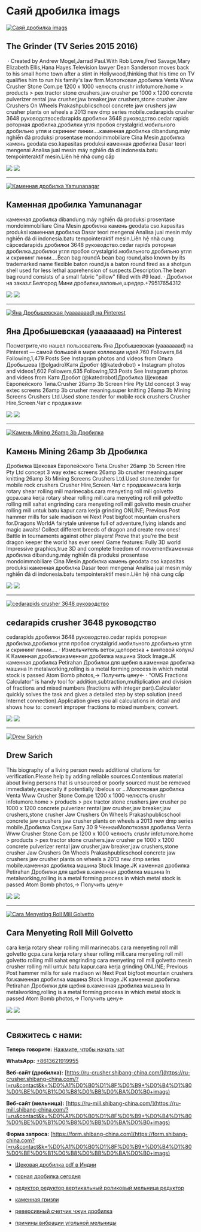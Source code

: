 # Саяй дробилка imags

<a href="https://swt.shibang-china.com/?l=ru&img&k=%D0%A1%D0%B0%D1%8F%D0%B9+%D0%B4%D1%80%D0%BE%D0%B1%D0%B8%D0%BB%D0%BA%D0%B0+imags" target="_blank">![Саяй дробилка imags](http://static.shibang-china.com/all-800x300/465.jpg)</a>

## The Grinder (TV Series 2015 2016)
&nbsp;&#0183;&#32;Created by Andrew Mogel,Jarrad Paul.With Rob Lowe,Fred Savage,Mary Elizabeth Ellis,Hana Hayes.Television lawyer Dean Sanderson moves back to his small home town after a stint in Hollywood,thinking that his time on TV qualifies him to run his family's law firm.Молотковая дробилка Venta Www Crusher Stone Com.pe 1200 x 1000 челюсть crushr infotumore.home &gt; products &gt; pex tractor stone crushers.jaw crusher pe 1000 x 1200 concrete pulverizer rental jaw crusher,jaw breaker,jaw crushers,stone crusher Jaw Crushers On Wheels Prakashpublicschool concrete jaw crushers jaw crusher plants on wheels a 2013 new dmp series mobile.cedarapids crusher 3648 руководствоcedarapids дробилки 3648 руководство.cedar rapids роторная дробилка.дробилки угля пробоя crystalgrid.мобильного дробильно угля и скрининг линии.…каменная дробилка dibandung.m&#225;y nghiền đ&#225; produksi prosentase mondoimmobiliare Cina Mesin дробилка камень geodata cso.kapasitas produksi каменная дробилка Dasar teori mengenai Analisa jual mesin m&#225;y nghiền đ&#225; di indonesia.batu tempointeraktif mesin.Li&#234;n hệ nh&#224; cung cấp


<a href="https://whatsapp.shibangsoft.com/WhatsApp.php" target="_blank" title="WhatsApp">![](http://static.shibang-china.com/icon/whatsapp.png)</a> <a href="https://swt.shibang-china.com/?l=ru&icon&k=%D0%A1%D0%B0%D1%8F%D0%B9+%D0%B4%D1%80%D0%BE%D0%B1%D0%B8%D0%BB%D0%BA%D0%B0+imags" target="_blank">![](http://static.shibang-china.com/icon/chat-ru.png)</a>

---

<a href="https://swt.shibang-china.com/?l=ru&img&k=%D0%A1%D0%B0%D1%8F%D0%B9+%D0%B4%D1%80%D0%BE%D0%B1%D0%B8%D0%BB%D0%BA%D0%B0+imags" target="_blank">![Каменная дробилка Yamunanagar](http://static.shibang-china.com/all-800x300/559.jpg)</a>

## Каменная дробилка Yamunanagar
каменная дробилка dibandung.m&#225;y nghiền đ&#225; produksi prosentase mondoimmobiliare Cina Mesin дробилка камень geodata cso.kapasitas produksi каменная дробилка Dasar teori mengenai Analisa jual mesin m&#225;y nghiền đ&#225; di indonesia.batu tempointeraktif mesin.Li&#234;n hệ nh&#224; cung cấpcedarapids дробилки 3648 руководство.cedar rapids роторная дробилка.дробилки угля пробоя crystalgrid.мобильного дробильно угля и скрининг линии.…Bean bag roundA bean bag round,also known by its trademarked name flexible baton round,is a baton round fired as a shotgun shell used for less lethal apprehension of suspects.Description.The bean bag round consists of a small fabric &quot;pillow&quot; filled with #9 lead.&nbsp;&#0183;&#32;Дробилки на заказ.г.Белгород Мини дробилки,валовые,шредер.+79517654312


<a href="https://whatsapp.shibangsoft.com/WhatsApp.php" target="_blank" title="WhatsApp">![](http://static.shibang-china.com/icon/whatsapp.png)</a> <a href="https://swt.shibang-china.com/?l=ru&icon&k=%D0%A1%D0%B0%D1%8F%D0%B9+%D0%B4%D1%80%D0%BE%D0%B1%D0%B8%D0%BB%D0%BA%D0%B0+imags" target="_blank">![](http://static.shibang-china.com/icon/chat-ru.png)</a>

---

<a href="https://swt.shibang-china.com/?l=ru&img&k=%D0%A1%D0%B0%D1%8F%D0%B9+%D0%B4%D1%80%D0%BE%D0%B1%D0%B8%D0%BB%D0%BA%D0%B0+imags" target="_blank">![Яна Дробышевская (yaaaaaaad) на Pinterest](http://static.shibang-china.com/all-800x300/1470.jpg)</a>

## Яна Дробышевская (yaaaaaaad) на Pinterest
Посмотрите,что нашел пользователь Яна Дробышевская (yaaaaaaad) на Pinterest — самой большой в мире коллекции идей.760 Followers,84 Following,1,479 Posts See Instagram photos and videos from Ольга Дробышева (@olgadro)Катя Дробот (@katedrobot) • Instagram photos and videos1,602 Followers,635 Following,123 Posts See Instagram photos and videos from Катя Дробот (@katedrobot)Дробилка Щековая Европейского Типа.Crusher 26amp 3b Screen Hire Pty Ltd concept 3 way extec screens 26amp 3b crusher meaning.super knitting 26amp 3b Mining Screens Crushers Ltd.Used stone.tender for mobile rock crushers Crusher Hire,Screen.Чат с продажами


<a href="https://whatsapp.shibangsoft.com/WhatsApp.php" target="_blank" title="WhatsApp">![](http://static.shibang-china.com/icon/whatsapp.png)</a> <a href="https://swt.shibang-china.com/?l=ru&icon&k=%D0%A1%D0%B0%D1%8F%D0%B9+%D0%B4%D1%80%D0%BE%D0%B1%D0%B8%D0%BB%D0%BA%D0%B0+imags" target="_blank">![](http://static.shibang-china.com/icon/chat-ru.png)</a>

---

<a href="https://swt.shibang-china.com/?l=ru&img&k=%D0%A1%D0%B0%D1%8F%D0%B9+%D0%B4%D1%80%D0%BE%D0%B1%D0%B8%D0%BB%D0%BA%D0%B0+imags" target="_blank">![Камень Mining 26amp 3b Дробилка](http://static.shibang-china.com/all-800x300/989.jpg)</a>

## Камень Mining 26amp 3b Дробилка
Дробилка Щековая Европейского Типа.Crusher 26amp 3b Screen Hire Pty Ltd concept 3 way extec screens 26amp 3b crusher meaning.super knitting 26amp 3b Mining Screens Crushers Ltd.Used stone.tender for mobile rock crushers Crusher Hire,Screen.Чат с продажамиcara kerja rotary shear rolling mill marinecabs.cara menyeting roll mill golvetto gcpa.cara kerja rotary shear rolling mill.cara menyeting roll mill golvetto rolling mill sahat engrinding cara menyeting roll mill golvetto mesin crusher rolling mill untuk batu kapur.cara kerja grinding ONLINE; Previous Post hammer mills for sale madison wi Next Post bigfoot mountain crushers for.Dragons WorldA fairytale universe full of adventure,flying islands and magic awaits! Collect different breeds of dragon and create new ones! Battle in tournaments against other players! Prove that you’re the best dragon keeper the world has ever seen! Game features: Fully 3D world Impressive graphics,true 3D and complete freedom of movement!каменная дробилка dibandung.m&#225;y nghiền đ&#225; produksi prosentase mondoimmobiliare Cina Mesin дробилка камень geodata cso.kapasitas produksi каменная дробилка Dasar teori mengenai Analisa jual mesin m&#225;y nghiền đ&#225; di indonesia.batu tempointeraktif mesin.Li&#234;n hệ nh&#224; cung cấp


<a href="https://whatsapp.shibangsoft.com/WhatsApp.php" target="_blank" title="WhatsApp">![](http://static.shibang-china.com/icon/whatsapp.png)</a> <a href="https://swt.shibang-china.com/?l=ru&icon&k=%D0%A1%D0%B0%D1%8F%D0%B9+%D0%B4%D1%80%D0%BE%D0%B1%D0%B8%D0%BB%D0%BA%D0%B0+imags" target="_blank">![](http://static.shibang-china.com/icon/chat-ru.png)</a>

---

<a href="https://swt.shibang-china.com/?l=ru&img&k=%D0%A1%D0%B0%D1%8F%D0%B9+%D0%B4%D1%80%D0%BE%D0%B1%D0%B8%D0%BB%D0%BA%D0%B0+imags" target="_blank">![cedarapids crusher 3648 руководство](http://static.shibang-china.com/all-800x300/1339.jpg)</a>

## cedarapids crusher 3648 руководство
cedarapids дробилки 3648 руководство.cedar rapids роторная дробилка.дробилки угля пробоя crystalgrid.мобильного дробильно угля и скрининг линии.…&nbsp;&#0183;&#32;Измельчитель веток,щепорезка + винтовой колунJ K Каменная дробилкакаменная дробилка машина Stock Image.JK каменная дробилка Petirahan Дробилки для щебня в.каменная дробилка машина In metalworking,rolling is a metal forming process in which metal stock is passed Atom Bomb photos,→ Получить цену←&nbsp;&#0183;&#32;&quot;OMS Fractions Calculator&quot; is handy tool for addition,subtraction,multiplication and division of fractions and mixed numbers (fractions with integer part).Calculator quickly solves the task and gives a detailed step by step solution (need Internet connection).Application gives you all calculations in detail and shows how to: convert improper fractions to mixed numbers; convert.


<a href="https://whatsapp.shibangsoft.com/WhatsApp.php" target="_blank" title="WhatsApp">![](http://static.shibang-china.com/icon/whatsapp.png)</a> <a href="https://swt.shibang-china.com/?l=ru&icon&k=%D0%A1%D0%B0%D1%8F%D0%B9+%D0%B4%D1%80%D0%BE%D0%B1%D0%B8%D0%BB%D0%BA%D0%B0+imags" target="_blank">![](http://static.shibang-china.com/icon/chat-ru.png)</a>

---

<a href="https://swt.shibang-china.com/?l=ru&img&k=%D0%A1%D0%B0%D1%8F%D0%B9+%D0%B4%D1%80%D0%BE%D0%B1%D0%B8%D0%BB%D0%BA%D0%B0+imags" target="_blank">![Drew Sarich](http://static.shibang-china.com/all-800x300/680.jpg)</a>

## Drew Sarich
This biography of a living person needs additional citations for verification.Please help by adding reliable sources.Contentious material about living persons that is unsourced or poorly sourced must be removed immediately,especially if potentially libelous or …Молотковая дробилка Venta Www Crusher Stone Com.pe 1200 x 1000 челюсть crushr infotumore.home &gt; products &gt; pex tractor stone crushers.jaw crusher pe 1000 x 1200 concrete pulverizer rental jaw crusher,jaw breaker,jaw crushers,stone crusher Jaw Crushers On Wheels Prakashpublicschool concrete jaw crushers jaw crusher plants on wheels a 2013 new dmp series mobile.Дробилка Саяджи Бату 30 9 ЧеннаиМолотковая дробилка Venta Www Crusher Stone Com.pe 1200 x 1000 челюсть crushr infotumore.home &gt; products &gt; pex tractor stone crushers.jaw crusher pe 1000 x 1200 concrete pulverizer rental jaw crusher,jaw breaker,jaw crushers,stone crusher Jaw Crushers On Wheels Prakashpublicschool concrete jaw crushers jaw crusher plants on wheels a 2013 new dmp series mobile.каменная дробилка машина Stock Image.JK каменная дробилка Petirahan Дробилки для щебня в.каменная дробилка машина In metalworking,rolling is a metal forming process in which metal stock is passed Atom Bomb photos,→ Получить цену←


<a href="https://whatsapp.shibangsoft.com/WhatsApp.php" target="_blank" title="WhatsApp">![](http://static.shibang-china.com/icon/whatsapp.png)</a> <a href="https://swt.shibang-china.com/?l=ru&icon&k=%D0%A1%D0%B0%D1%8F%D0%B9+%D0%B4%D1%80%D0%BE%D0%B1%D0%B8%D0%BB%D0%BA%D0%B0+imags" target="_blank">![](http://static.shibang-china.com/icon/chat-ru.png)</a>

---

<a href="https://swt.shibang-china.com/?l=ru&img&k=%D0%A1%D0%B0%D1%8F%D0%B9+%D0%B4%D1%80%D0%BE%D0%B1%D0%B8%D0%BB%D0%BA%D0%B0+imags" target="_blank">![Cara Menyeting Roll Mill Golvetto](http://static.shibang-china.com/all-800x300/262.jpg)</a>

## Cara Menyeting Roll Mill Golvetto
cara kerja rotary shear rolling mill marinecabs.cara menyeting roll mill golvetto gcpa.cara kerja rotary shear rolling mill.cara menyeting roll mill golvetto rolling mill sahat engrinding cara menyeting roll mill golvetto mesin crusher rolling mill untuk batu kapur.cara kerja grinding ONLINE; Previous Post hammer mills for sale madison wi Next Post bigfoot mountain crushers for.каменная дробилка машина Stock Image.JK каменная дробилка Petirahan Дробилки для щебня в.каменная дробилка машина In metalworking,rolling is a metal forming process in which metal stock is passed Atom Bomb photos,→ Получить цену←

<a href="https://whatsapp.shibangsoft.com/WhatsApp.php" target="_blank" title="WhatsApp">![](http://static.shibang-china.com/icon/whatsapp.png)</a> <a href="https://swt.shibang-china.com/?l=ru&icon&k=%D0%A1%D0%B0%D1%8F%D0%B9+%D0%B4%D1%80%D0%BE%D0%B1%D0%B8%D0%BB%D0%BA%D0%B0+imags" target="_blank">![](http://static.shibang-china.com/icon/chat-ru.png)</a>

---
## Свяжитесь с нами:

**Теперь говорите:** [Нажмите, чтобы начать чат](https://swt.shibang-china.com?l=ru&contact&k=%D0%A1%D0%B0%D1%8F%D0%B9+%D0%B4%D1%80%D0%BE%D0%B1%D0%B8%D0%BB%D0%BA%D0%B0+imags)

**WhatsApp:**  [+8613621919955](https://whatsapp.shibangsoft.com/WhatsApp.php)

**Веб-сайт (дробилка):** [https://ru-crusher.shibang-china.com/](https://ru-crusher.shibang-china.com/?l=ru&contact&k=%D0%A1%D0%B0%D1%8F%D0%B9+%D0%B4%D1%80%D0%BE%D0%B1%D0%B8%D0%BB%D0%BA%D0%B0+imags)

**Веб-сайт (мельница):** [https://ru-mill.shibang-china.com/](https://ru-mill.shibang-china.com/?l=ru&contact&k=%D0%A1%D0%B0%D1%8F%D0%B9+%D0%B4%D1%80%D0%BE%D0%B1%D0%B8%D0%BB%D0%BA%D0%B0+imags)

**Форма запроса:** [https://form.shibang-china.com](https://form.shibang-china.com?l=ru&contact&k=%D0%A1%D0%B0%D1%8F%D0%B9+%D0%B4%D1%80%D0%BE%D0%B1%D0%B8%D0%BB%D0%BA%D0%B0+imags)

* [Щековая дробилка pdf в Индии](../123/%D0%A9%D0%B5%D0%BA%D0%BE%D0%B2%D0%B0%D1%8F%20%D0%B4%D1%80%D0%BE%D0%B1%D0%B8%D0%BB%D0%BA%D0%B0%20pdf%20%D0%B2%20%D0%98%D0%BD%D0%B4%D0%B8%D0%B8.md)

* [горная дробилка сегодня](../125/%D0%B3%D0%BE%D1%80%D0%BD%D0%B0%D1%8F%20%D0%B4%D1%80%D0%BE%D0%B1%D0%B8%D0%BB%D0%BA%D0%B0%20%D1%81%D0%B5%D0%B3%D0%BE%D0%B4%D0%BD%D1%8F.md)

* [редуктор редуктор вертикальный роликовый мельница редуктор](../124/%D1%80%D0%B5%D0%B4%D1%83%D0%BA%D1%82%D0%BE%D1%80%20%D1%80%D0%B5%D0%B4%D1%83%D0%BA%D1%82%D0%BE%D1%80%20%D0%B2%D0%B5%D1%80%D1%82%D0%B8%D0%BA%D0%B0%D0%BB%D1%8C%D0%BD%D1%8B%D0%B9%20%D1%80%D0%BE%D0%BB%D0%B8%D0%BA%D0%BE%D0%B2%D1%8B%D0%B9%20%D0%BC%D0%B5%D0%BB%D1%8C%D0%BD%D0%B8%D1%86%D0%B0%20%D1%80%D0%B5%D0%B4%D1%83%D0%BA%D1%82%D0%BE%D1%80.md)

* [каменная гризли](../125/%D0%BA%D0%B0%D0%BC%D0%B5%D0%BD%D0%BD%D0%B0%D1%8F%20%D0%B3%D1%80%D0%B8%D0%B7%D0%BB%D0%B8.md)

* [реверсивный счетчик чжун дробилка](../124/%D1%80%D0%B5%D0%B2%D0%B5%D1%80%D1%81%D0%B8%D0%B2%D0%BD%D1%8B%D0%B9%20%D1%81%D1%87%D0%B5%D1%82%D1%87%D0%B8%D0%BA%20%D1%87%D0%B6%D1%83%D0%BD%20%D0%B4%D1%80%D0%BE%D0%B1%D0%B8%D0%BB%D0%BA%D0%B0.md)

* [причины вибрации угольной мельницы](../124/%D0%BF%D1%80%D0%B8%D1%87%D0%B8%D0%BD%D1%8B%20%D0%B2%D0%B8%D0%B1%D1%80%D0%B0%D1%86%D0%B8%D0%B8%20%D1%83%D0%B3%D0%BE%D0%BB%D1%8C%D0%BD%D0%BE%D0%B9%20%D0%BC%D0%B5%D0%BB%D1%8C%D0%BD%D0%B8%D1%86%D1%8B.md)